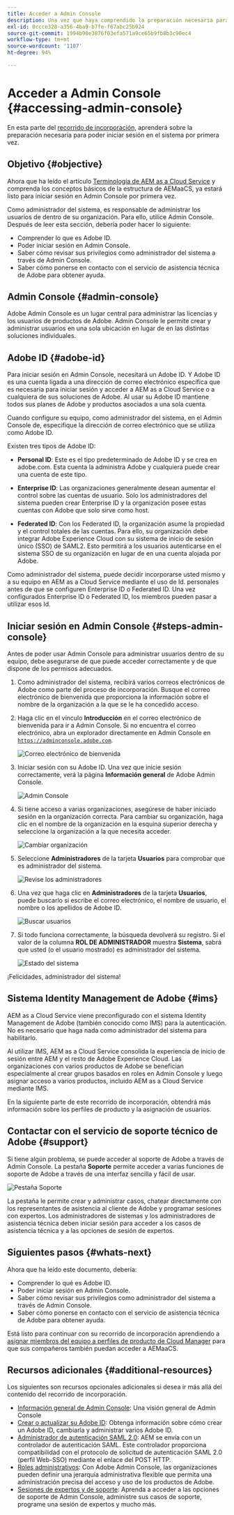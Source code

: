 ```yaml
---
title: Acceder a Admin Console
description: Una vez que haya comprendido la preparación necesaria para la incorporación y los conceptos básicos de la estructura de AEMaaCS, ya puede iniciar sesión en Admin Console por primera vez.
exl-id: 0ccce328-a356-4ba9-b7fe-f67abc25b924
source-git-commit: 1994b90e3876f03efa571a9ce65b9fb8b3c90ec4
workflow-type: tm+mt
source-wordcount: '1107'
ht-degree: 94%

---
```


# Acceder a Admin Console {#accessing-admin-console}

En esta parte del [recorrido de incorporación,](overview.md) aprenderá sobre la preparación necesaria para poder iniciar sesión en el sistema por primera vez.

## Objetivo {#objective}

Ahora que ha leído el artículo [Terminología de AEM as a Cloud Service](terminology.md) y comprenda los conceptos básicos de la estructura de AEMaaCS, ya estará listo para iniciar sesión en Admin Console por primera vez.

Como administrador del sistema, es responsable de administrar los usuarios de dentro de su organización. Para ello, utilice Admin Console. Después de leer esta sección, debería poder hacer lo siguiente:

* Comprender lo que es Adobe ID.
* Poder iniciar sesión en Admin Console.
* Saber cómo revisar sus privilegios como administrador del sistema a través de Admin Console.
* Saber cómo ponerse en contacto con el servicio de asistencia técnica de Adobe para obtener ayuda.

## Admin Console {#admin-console}

Adobe Admin Console es un lugar central para administrar las licencias y los usuarios de productos de Adobe. Admin Console le permite crear y administrar usuarios en una sola ubicación en lugar de en las distintas soluciones individuales.

## Adobe ID {#adobe-id}

Para iniciar sesión en Admin Console, necesitará un Adobe ID. Y Adobe ID es una cuenta ligada a una dirección de correo electrónico específica que es necesaria para iniciar sesión y acceder a AEM as a Cloud Service o a cualquiera de sus soluciones de Adobe. Al usar su Adobe ID mantiene todos sus planes de Adobe y productos asociados a una sola cuenta.

Cuando configure su equipo, como administrador del sistema, en el Admin Console de, especifique la dirección de correo electrónico que se utiliza como Adobe ID.

Existen tres tipos de Adobe ID:

* **Personal ID**: Este es el tipo predeterminado de Adobe ID y se crea en adobe.com. Esta cuenta la administra Adobe y cualquiera puede crear una cuenta de este tipo.

* **Enterprise ID**: Las organizaciones generalmente desean aumentar el control sobre las cuentas de usuario. Solo los administradores del sistema pueden crear Enterprise ID y la organización posee estas cuentas con Adobe que solo sirve como host.

* **Federated ID**: Con los Federated ID, la organización asume la propiedad y el control totales de las cuentas. Para ello, su organización debe integrar Adobe Experience Cloud con su sistema de inicio de sesión único (SSO) de SAML2. Esto permitirá a los usuarios autenticarse en el sistema SSO de su organización en lugar de en una cuenta alojada por Adobe.

Como administrador del sistema, puede decidir incorporarse usted mismo y a su equipo en AEM as a Cloud Service mediante el uso de Id. personales antes de que se configuren Enterprise ID o Federated ID. Una vez configurados Enterprise ID o Federated ID, los miembros pueden pasar a utilizar esos Id.

## Iniciar sesión en Admin Console {#steps-admin-console}

Antes de poder usar Admin Console para administrar usuarios dentro de su equipo, debe asegurarse de que puede acceder correctamente y de que dispone de los permisos adecuados.

1. Como administrador del sistema, recibirá varios correos electrónicos de Adobe como parte del proceso de incorporación. Busque el correo electrónico de bienvenida que proporciona la información sobre el nombre de la organización a la que se le ha concedido acceso.

1. Haga clic en el vínculo **Introducción** en el correo electrónico de bienvenida para ir a Admin Console. Si no encuentra el correo electrónico, abra un explorador directamente en Admin Console en [`https://adminconsole.adobe.com`](https://adminconsole.adobe.com).

   ![Correo electrónico de bienvenida](/help/journey-onboarding/assets/get-started-email.png)

1. Iniciar sesión con su Adobe ID. Una vez que inicie sesión correctamente, verá la página **Información general** de Adobe Admin Console.

   ![Admin Console](/help/journey-onboarding/assets/get-started1.png)

1. Si tiene acceso a varias organizaciones, asegúrese de haber iniciado sesión en la organización correcta. Para cambiar su organización, haga clic en el nombre de la organización en la esquina superior derecha y seleccione la organización a la que necesita acceder.

   ![Cambiar organización](/help/journey-onboarding/assets/admin-console-orgswitch.png)

1. Seleccione **Administradores** de la tarjeta **Usuarios** para comprobar que es administrador del sistema.

   ![Revise los administradores](/help/journey-onboarding/assets/get-started2.png)

1. Una vez que haga clic en **Administradores** de la tarjeta **Usuarios**, puede buscarlo si escribe el correo electrónico, el nombre de usuario, el nombre o los apellidos de Adobe ID.

   ![Buscar usuarios](/help/journey-onboarding/assets/get-started3.png)

1. Si todo funciona correctamente, la búsqueda devolverá su registro. Si el valor de la columna **ROL DE ADMINISTRADOR** muestra **Sistema**, sabrá que usted (o el usuario mostrado) es administrador del sistema.

   ![Estado del sistema](/help/journey-onboarding/assets/get-started4.png)

¡Felicidades, administrador del sistema!

## Sistema Identity Management de Adobe {#ims}

AEM as a Cloud Service viene preconfigurado con el sistema Identity Management de Adobe (también conocido como IMS) para la autenticación. No es necesario que haga nada como administrador del sistema para habilitarlo.

Al utilizar IMS, AEM as a Cloud Service consolida la experiencia de inicio de sesión entre AEM y el resto de Adobe Experience Cloud. Las organizaciones con varios productos de Adobe se benefician especialmente al crear grupos basados en roles en Admin Console y luego asignar acceso a varios productos, incluido AEM as a Cloud Service mediante IMS.

En la siguiente parte de este recorrido de incorporación, obtendrá más información sobre los perfiles de producto y la asignación de usuarios.

## Contactar con el servicio de soporte técnico de Adobe {#support}

Si tiene algún problema, se puede acceder al soporte de Adobe a través de Admin Console. La pestaña **Soporte** permite acceder a varias funciones de soporte de Adobe a través de una interfaz sencilla y fácil de usar.

![Pestaña Soporte](/help/journey-onboarding/assets/support-menu.png)

La pestaña le permite crear y administrar casos, chatear directamente con los representantes de asistencia al cliente de Adobe y programar sesiones con expertos. Los administradores de sistemas y los administradores de asistencia técnica deben iniciar sesión para acceder a los casos de asistencia técnica y a las opciones de sesión de expertos.

## Siguientes pasos {#whats-next}

Ahora que ha leído este documento, debería:

* Comprender lo qué es Adobe ID.
* Poder iniciar sesión en Admin Console.
* Saber cómo revisar sus privilegios como administrador del sistema a través de Admin Console.
* Saber cómo ponerse en contacto con el servicio de asistencia técnica de Adobe para obtener ayuda.

Está listo para continuar con su recorrido de incorporación aprendiendo a [asignar miembros del equipo a perfiles de producto de Cloud Manager](assign-profiles-cloud-manager.md) para que sus compañeros también puedan acceder a AEMaaCS.

## Recursos adicionales {#additional-resources}

Los siguientes son recursos opcionales adicionales si desea ir más allá del contenido del recorrido de incorporación.

* [Información general de Admin Console](https://helpx.adobe.com/es/enterprise/using/admin-console.html): Una visión general de Admin Console
* [Crear o actualizar su Adobe ID](https://helpx.adobe.com/es/manage-account/using/create-update-adobe-id.html#HowtocreateorupdateyourAdobeID): Obtenga información sobre cómo crear un Adobe ID, cambiarla y administrar varios Adobe ID.
* [Administrador de autenticación SAML 2.0](https://experienceleague.adobe.com/docs/experience-manager-65/administering/security/saml-2-0-authenticationhandler.html?lang=es): AEM se envía con un controlador de autenticación SAML. Este controlador proporciona compatibilidad con el protocolo de solicitud de autenticación SAML 2.0 (perfil Web-SSO) mediante el enlace del POST HTTP.
* [Roles administrativos](https://helpx.adobe.com/es/enterprise/using/admin-roles.ug.html): Con Adobe Admin Console, las organizaciones pueden definir una jerarquía administrativa flexible que permita una administración precisa del acceso y uso de los productos de Adobe.
* [Sesiones de expertos y de soporte](https://helpx.adobe.com/es/enterprise/admin-guide.html/enterprise/using/support-for-experience-cloud.ug.html): Aprenda a acceder a las opciones de soporte de Admin Console, administre sus casos de soporte, programe una sesión de expertos y mucho más.

